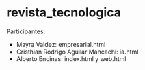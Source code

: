 # revista_tecnologica
Participantes:
- Mayra Valdez: empresarial.html
- Cristhian Rodrigo Aguilar Mancachi: ia.html
- Alberto Encinas: index.html y web.html 
